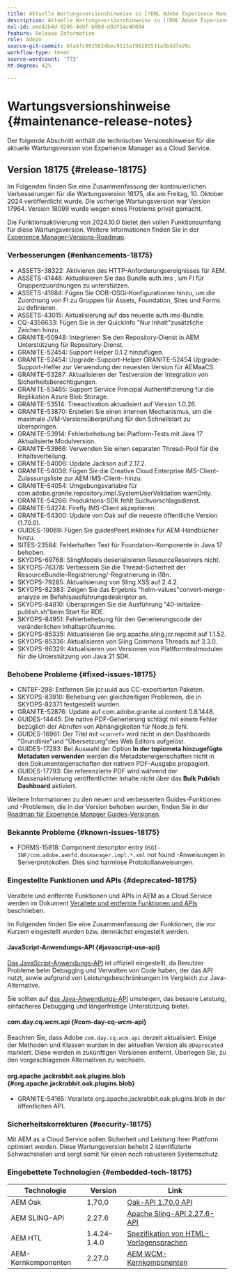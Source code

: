 ```yaml
---
title: Aktuelle Wartungsversionshinweise zu [!DNL Adobe Experience Manager] as a Cloud Service.
description: Aktuelle Wartungsversionshinweise zu [!DNL Adobe Experience Manager] as a Cloud Service.
exl-id: eee42b4d-9206-4ebf-b88d-d8df14c46094
feature: Release Information
role: Admin
source-git-commit: 6fa6fc9015624bec9113a198285531a3bdd7e29c
workflow-type: tm+mt
source-wordcount: '773'
ht-degree: 42%

---
```



# Wartungsversionshinweise {#maintenance-release-notes}

Der folgende Abschnitt enthält die technischen Versionshinweise für die aktuelle Wartungsversion von Experience Manager as a Cloud Service.

## Version 18175 {#release-18175}

Im Folgenden finden Sie eine Zusammenfassung der kontinuierlichen Verbesserungen für die Wartungsversion 18175, die am Freitag, 10. Oktober 2024 veröffentlicht wurde. Die vorherige Wartungsversion war Version 17964. Version 18099 wurde wegen eines Problems privat gemacht.

Die Funktionsaktivierung von 2024.10.0 bietet den vollen Funktionsumfang für diese Wartungsversion. Weitere Informationen finden Sie in der [Experience Manager-Versions-Roadmap](https://experienceleague.adobe.com/de/docs/experience-manager-release-information/aem-release-updates/update-releases-roadmap).

### Verbesserungen {#enhancements-18175}

* ASSETS-38322: Aktivieren des HTTP-Anforderungsereignisses für AEM.
* ASSETS-41448: Aktualisieren Sie das Bundle auth.ims , um FI für Gruppenzuordnungen zu unterstützen.
* ASSETS-41684: Fügen Sie OOB-OSGi-Konfigurationen hinzu, um die Zuordnung von FI zu Gruppen für Assets, Foundation, Sites und Forms zu definieren.
* ASSETS-43015: Aktualisierung auf das neueste auth.ims-Bundle.
* CQ-4356633: Fügen Sie in der QuickInfo &quot;Nur Inhalt&quot;zusätzliche Zeichen hinzu.
* GRANITE-50948: Integrieren Sie den Repository-Dienst in AEM Unterstützung für Repository-Dienst.
* GRANITE-52454: Support Helper 0.1.2 hinzufügen.
* GRANITE-52454: Upgrade-Support-Helper GRANITE-52454 Upgrade-Support-Helfer zur Verwendung der neuesten Version für AEMaaCS.
* GRANITE-53287: Aktualisieren der Testversion der Integration von Sicherheitsberechtigungen.
* GRANITE-53485: Support Service Principal Authentifizierung für die Replikation Azure Blob Storage.
* GRANITE-53514: Treeactivation aktualisiert auf Version 1.0.26.
* GRANITE-53870: Erstellen Sie einen internen Mechanismus, um die maximale JVM-Versionsüberprüfung für den Schnellstart zu überspringen.
* GRANITE-53914: Fehlerbehebung bei Platform-Tests mit Java 17 Aktualisierte Modulversion.
* GRANITE-53966: Verwenden Sie einen separaten Thread-Pool für die Inhaltsverteilung.
* GRANITE-54006: Update Jackson auf 2.17.2.
* GRANITE-54038: Fügen Sie die Creative Cloud Enterprise IMS-Client-Zulassungsliste zur AEM IMS-Client- hinzu.
* GRANITE-54054: Umgebungsvariable für com.adobe.granite.repository.impl.SystemUserValidation warnOnly.
* GRANITE-54266: Produktions-SDK fehlt Suchvorschlagsdienst.
* GRANITE-54274: Firefly IMS-Client akzeptieren.
* GRANITE-54300: Update von Oak auf die neueste öffentliche Version (1.70.0).
* GUIDES-19069: Fügen Sie guidesPeerLinkIndex für AEM-Handbücher hinzu.
* SITES-23584: Fehlerhaften Test für Foundation-Komponente in Java 17 behoben.
* SKYOPS-69768: SlingModels deserialisieren ResourceResolvers nicht.
* SKYOPS-76378: Verbessern Sie die Thread-Sicherheit der ResourceBundle-Registrierung/-Registrierung in i18n.
* SKYOPS-79285: Aktualisierung von Sling XSS auf 2.4.2.
* SKYOPS-82383: Zeigen Sie das Ergebnis &quot;helm-values&quot;convert-merge-analyze im Befehlsausführungsdeskriptor an.
* SKYOPS-84810: Überspringen Sie die Ausführung &quot;40-initialize-publish.sh&quot;beim Start für RDE.
* SKYOPS-84951: Fehlerbehebung für den Generierungscode der veränderlichen Inhaltsprüfsumme.
* SKYOPS-85335: Aktualisieren Sie org.apache.sling.jcr.repoinit auf 1.1.52.
* SKYOPS-85336: Aktualisieren von Sling Commons Threads auf 3.3.0.
* SKYOPS-86329: Aktualisieren von Versionen von Plattformtestmodulen für die Unterstützung von Java 21 SDK.

### Behobene Probleme {#fixed-issues-18175}

* CNTBF-298: Entfernen Sie jcr:uuid aus CC-exportierten Paketen.
* SKYOPS-83910: Behebung von gleichzeitigen Problemen, die in SKYOPS-82371 festgestellt wurden.
* GRANITE-52876: Update auf com.adobe.granite.ui.content 0.8.1448.
* GUIDES-14445: Die native PDF-Generierung schlägt mit einem Fehler bezüglich der Abrufen von Abhängigkeiten für Node.js fehl.
* GUIDES-16961: Der Titel mit `<conref>` wird nicht in den Dashboards &quot;Grundlinie&quot;und &quot;Übersetzung&quot;des Web Editors aufgelöst.
* GUIDES-17283: Bei Auswahl der Option **In der topicmeta hinzugefügte Metadaten verwenden** werden die Metadateneigenschaften nicht in den Dokumenteigenschaften der nativen PDF-Ausgabe propagiert.
* GUIDES-17793: Die referenzierte PDF wird während der Massenaktivierung veröffentlichter Inhalte nicht über das **Bulk Publish Dashboard** aktiviert.

Weitere Informationen zu den neuen und verbesserten Guides-Funktionen und -Problemen, die in der Version behoben wurden, finden Sie in der [Roadmap für Experience Manager Guides-Versionen](https://experienceleague.adobe.com/de/docs/experience-manager-guides/using/release-info/aem-guides-releases-roadmap).

### Bekannte Probleme {#known-issues-18175}

* FORMS-15818: Component descriptor entry `OSGI-INF/com.adobe.aemfd.docmanager.impl.*.xml` not found -Anweisungen in Serverprotokollen. Dies sind harmlose Protokollanweisungen.

### Eingestellte Funktionen und APIs {#deprecated-18175}

Veraltete und entfernte Funktionen und APIs in AEM as a Cloud Service werden im Dokument [Veraltete und entfernte Funktionen und APIs](/help/release-notes/deprecated-removed-features.md) beschrieben.

Im Folgenden finden Sie eine Zusammenfassung der Funktionen, die vor Kurzem eingestellt wurden bzw. demnächst eingestellt werden.

#### JavaScript-Anwendungs-API {#javascript-use-api}

[Das JavaScript-Anwendungs-API](https://github.com/adobe/htl-spec/blob/master/SPECIFICATION.md#42-javascript-use-api) ist offiziell eingestellt, da Benutzer Probleme beim Debugging und Verwalten von Code haben, der das API nutzt, sowie aufgrund von Leistungsbeschränkungen im Vergleich zur Java-Alternative.

Sie sollten auf [das Java-Anwendungs-API](https://experienceleague.adobe.com/de/docs/experience-manager-htl/content/java-use-api) umsteigen, das bessere Leistung, einfacheres Debugging und längerfristige Unterstützung bietet.

#### com.day.cq.wcm.api {#com-day-cq-wcm-api}

Beachten Sie, dass Adobe `com.day.cq.wcm.api` derzeit aktualisiert. Einige der Methoden und Klassen wurden in der aktuellen Version als `@Deprecated` markiert. Diese werden in zukünftigen Versionen entfernt. Überlegen Sie, zu den vorgeschlagenen Alternativen zu wechseln.

#### org.apache.jackrabbit.oak.plugins.blob {#org.apache.jackrabbit.oak.plugins.blob}

* GRANITE-54165: Veraltete org.apache.jackrabbit.oak.plugins.blob in der öffentlichen API.

### Sicherheitskorrekturen {#security-18175}

Mit AEM as a Cloud Service sollen Sicherheit und Leistung Ihrer Plattform optimiert werden. Diese Wartungsversion behebt 2 identifizierte Schwachstellen und sorgt somit für einen noch robusteren Systemschutz.

### Eingebettete Technologien {#embedded-tech-18175}

| Technologie | Version | Link |
|---|---|---|
| AEM Oak | 1,70,0 | [Oak-API 1.70.0 API](https://www.javadoc.io/doc/org.apache.jackrabbit/oak-api/1.70.0/index.html) |
| AEM SLING-API | 2.27.6 | [Apache Sling-API 2.27.6-API](https://www.javadoc.io/doc/org.apache.sling/org.apache.sling.api/latest/index.html) |
| AEM HTL | 1.4.24–1.4.0 | [Spezifikation von HTML-Vorlagensprachen](https://github.com/adobe/htl-spec) |
| AEM-Kernkomponenten | 2.27.0 | [AEM WCM-Kernkomponenten](https://github.com/adobe/aem-core-wcm-components) |
